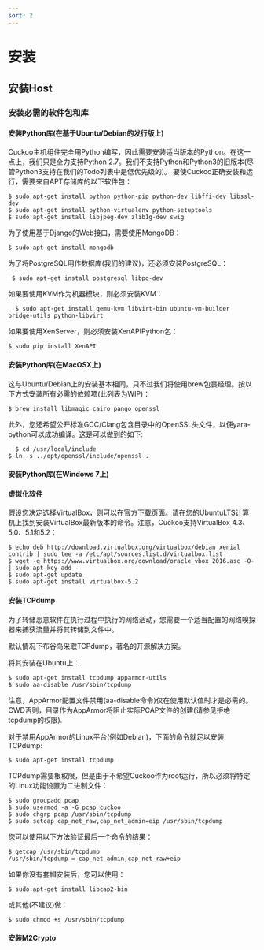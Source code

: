 ```yaml
---
sort: 2
---
```


# 安装

## 安装Host
### 安装必需的软件包和库
#### 安装Python库(在基于Ubuntu/Debian的发行版上)
Cuckoo主机组件完全用Python编写，因此需要安装适当版本的Python。在这一点上，我们只是全力支持Python 2.7。我们不支持Python和Python3的旧版本(尽管Python3支持在我们的Todo列表中是低优先级的)。
要使Cuckoo正确安装和运行，需要来自APT存储库的以下软件包：

    $ sudo apt-get install python python-pip python-dev libffi-dev libssl-dev
    $ sudo apt-get install python-virtualenv python-setuptools
    $ sudo apt-get install libjpeg-dev zlib1g-dev swig

为了使用基于Django的Web接口，需要使用MongoDB：
   
    $ sudo apt-get install mongodb
为了将PostgreSQL用作数据库(我们的建议)，还必须安装PostgreSQL：

     $ sudo apt-get install postgresql libpq-dev
  
如果要使用KVM作为机器模块，则必须安装KVM：
  
      $ sudo apt-get install qemu-kvm libvirt-bin ubuntu-vm-builder bridge-utils python-libvirt
如果要使用XenServer，则必须安装XenAPIPython包：
  
    $ sudo pip install XenAPI
#### 安装Python库(在MacOSX上)

这与Ubuntu/Debian上的安装基本相同，只不过我们将使用brew包裹经理。按以下方式安装所有必需的依赖项(此列表为WIP)：

    $ brew install libmagic cairo pango openssl
此外，您还希望公开标准GCC/Clang包含目录中的OpenSSL头文件，以便yara-python可以成功编译。这是可以做到的如下:

      $ cd /usr/local/include
    $ ln -s ../opt/openssl/include/openssl .

#### 安装Python库(在Windows 7上)
#### 虚拟化软件
假设您决定选择VirtualBox，则可以在官方下载页面。请在您的UbuntuLTS计算机上找到安装VirtualBox最新版本的命令。注意，Cuckoo支持VirtualBox 4.3、5.0、5.1和5.2：

    $ echo deb http://download.virtualbox.org/virtualbox/debian xenial contrib | sudo tee -a /etc/apt/sources.list.d/virtualbox.list
    $ wget -q https://www.virtualbox.org/download/oracle_vbox_2016.asc -O- | sudo apt-key add -
    $ sudo apt-get update
    $ sudo apt-get install virtualbox-5.2
####  安装TCPdump

为了转储恶意软件在执行过程中执行的网络活动，您需要一个适当配置的网络嗅探器来捕获流量并将其转储到文件中。

默认情况下布谷鸟采取TCPdump，著名的开源解决方案。

将其安装在Ubuntu上：

    $ sudo apt-get install tcpdump apparmor-utils
    $ sudo aa-disable /usr/sbin/tcpdump
注意，AppArmor配置文件禁用(aa-disable命令)仅在使用默认值时才是必需的。CWD否则，目录作为AppArmor将阻止实际PCAP文件的创建(请参见拒绝tcpdump的权限).

对于禁用AppArmor的Linux平台(例如Debian)，下面的命令就足以安装TCPdump:

    $ sudo apt-get install tcpdump
TCPdump需要根权限，但是由于不希望Cuckoo作为root运行，所以必须将特定的Linux功能设置为二进制文件：

    $ sudo groupadd pcap
    $ sudo usermod -a -G pcap cuckoo
    $ sudo chgrp pcap /usr/sbin/tcpdump
    $ sudo setcap cap_net_raw,cap_net_admin=eip /usr/sbin/tcpdump
您可以使用以下方法验证最后一个命令的结果：

    $ getcap /usr/sbin/tcpdump
    /usr/sbin/tcpdump = cap_net_admin,cap_net_raw+eip
如果你没有套帽安装后，您可以使用：

    $ sudo apt-get install libcap2-bin
或其他(不建议)做：

    $ sudo chmod +s /usr/sbin/tcpdump
#### 安装M2Crypto
